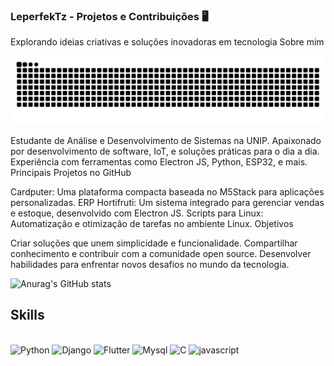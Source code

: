 

### LeperfekTz - Projetos e Contribuições 🖥️
Explorando ideias criativas e soluções inovadoras em tecnologia
Sobre mim

![snake gif](https://github.com/LeperfekTz/LeperfekTz/blob/output/github-snake-dark.svg)

Estudante de Análise e Desenvolvimento de Sistemas na UNIP.
Apaixonado por desenvolvimento de software, IoT, e soluções práticas para o dia a dia.
Experiência com ferramentas como Electron JS, Python, ESP32, e mais.
Principais Projetos no GitHub

Cardputer: Uma plataforma compacta baseada no M5Stack para aplicações personalizadas.
ERP Hortifruti: Um sistema integrado para gerenciar vendas e estoque, desenvolvido com Electron JS.
Scripts para Linux: Automatização e otimização de tarefas no ambiente Linux.
Objetivos

Criar soluções que unem simplicidade e funcionalidade.
Compartilhar conhecimento e contribuir com a comunidade open source.
Desenvolver habilidades para enfrentar novos desafios no mundo da tecnologia.

![Anurag's GitHub stats](https://github-readme-stats.vercel.app/api?username=LeperfekTz&show_icons=true&theme=dark)

## Skills 

<div style="display: inline_block"><br/>
    <img alingn="center" alt="Python" src="https://img.shields.io/badge/Python-14354C?style=for-the-badge&logo=python&logoColor=white"/>
    <img alingn="center" alt="Django" src="https://img.shields.io/badge/Django-092E20?style=for-the-badge&logo=django&logoColor=white"/>
    <img alingn="center" alt="Flutter" src="https://img.shields.io/badge/Flutter-02569B?style=for-the-badge&logo=flutter&logoColor=white"/>
    <img alingn="center" alt="Mysql" src="https://img.shields.io/badge/MySQL-005C84?style=for-the-badge&logo=mysql&logoColor=white"/>
    <img alingn="center" alt="C" src="https://img.shields.io/badge/C-00599C?style=for-the-badge&logo=c&logoColor=white"/>
    <img alingn="center" alt="javascript" src="https://img.shields.io/badge/JavaScript-F7DF1E?style=for-the-badge&logo=javascript&logoColor=black"/>

    
<div/>



